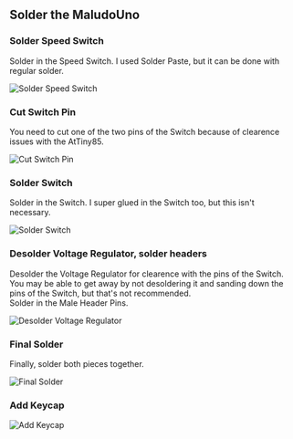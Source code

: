 ## Solder the MaludoUno


### Solder Speed Switch

Solder in the Speed Switch. I used Solder Paste, but it can be done with regular solder.

![Solder Speed Switch](https://github.com/maludo99/MaludoUno/blob/master/Soldering/Solder_Speed_Switch.jpg?raw=true)


### Cut Switch Pin

You need to cut one of the two pins of the Switch because of clearence issues with the AtTiny85.

![Cut Switch Pin](https://github.com/maludo99/MaludoUno/blob/master/Soldering/Cut_Switch_Pin.jpg?raw=true)


### Solder Switch

Solder in the Switch. I super glued in the Switch too, but this isn't necessary.

![Solder Switch](https://github.com/maludo99/MaludoUno/blob/master/Soldering/Solder_Switch.jpg?raw=true)


### Desolder Voltage Regulator, solder headers

Desolder the Voltage Regulator for clearence with the pins of the Switch. You may be able to get away by not desoldering it and sanding down the pins of the Switch, but that's not recommended.\
Solder in the Male Header Pins.

![Desolder Voltage Regulator](https://github.com/maludo99/MaludoUno/blob/master/Soldering/Desolder_Voltage_Regulator.jpg?raw=true)


### Final Solder

Finally, solder both pieces together.

![Final Solder](https://github.com/maludo99/MaludoUno/blob/master/Soldering/Final_Solder.jpg?raw=true)


### Add Keycap

![Add Keycap](https://github.com/maludo99/MaludoUno/blob/master/Soldering/Add_Keycap.jpg?raw=true)
